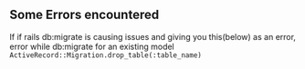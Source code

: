 ## Some Errors encountered
If if rails db:migrate is causing issues and giving you this(below) as an error, <br>
error while db:migrate for an existing model
`ActiveRecord::Migration.drop_table(:table_name)`